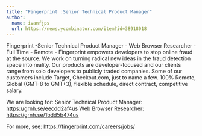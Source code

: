 ```yaml
---
title: "Fingerprint :Senior Technical Product Manager"
author:
  name: ivanfjps
  url: https://news.ycombinator.com/item?id=38918018
---
```

Fingerprint -Senior Technical Product Manager - Web Browser Researcher - Full Time - Remote -
Fingerprint empowers developers to stop online fraud at the source. We work on turning radical new ideas in the fraud detection space into reality. Our products are developer-focused and our clients range from solo developers to publicly traded companies. Some of our customers include Target, Checkout.com, just to name a few. 100% Remote, Global (GMT-8 to GMT+3), flexible schedule, direct contract, competitive salary.

We are looking for: Senior Technical Product Manager: <a href="https:&#x2F;&#x2F;grnh.se&#x2F;eecdd2af4us" rel="nofollow">https:&#x2F;&#x2F;grnh.se&#x2F;eecdd2af4us</a> Web Browser Researcher: <a href="https:&#x2F;&#x2F;grnh.se&#x2F;1bdd5b474us" rel="nofollow">https:&#x2F;&#x2F;grnh.se&#x2F;1bdd5b474us</a>

For more, see: <a href="https:&#x2F;&#x2F;fingerprint.com&#x2F;careers&#x2F;jobs&#x2F;" rel="nofollow">https:&#x2F;&#x2F;fingerprint.com&#x2F;careers&#x2F;jobs&#x2F;</a>
